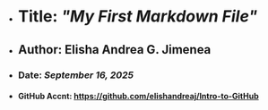
* # Title: ***"My First Markdown File"***
* ## Author: **Elisha Andrea G. Jimenea**
* ### Date: *September 16, 2025*
* #### GitHub Accnt: https://github.com/elishandreaj/Intro-to-GitHub